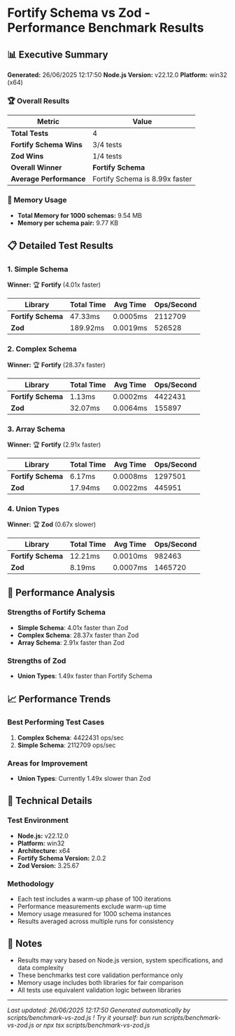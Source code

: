 # Fortify Schema vs Zod - Performance Benchmark Results

## 📊 Executive Summary

**Generated:** 26/06/2025 12:17:50
**Node.js Version:** v22.12.0
**Platform:** win32 (x64)

### 🏆 Overall Results  

| Metric | Value |
|--------|-------|
| **Total Tests** | 4 |
| **Fortify Schema Wins** | 3/4 tests |
| **Zod Wins** | 1/4 tests |
| **Overall Winner** | **Fortify Schema** |
| **Average Performance** | Fortify Schema is 8.99x faster |

### 💾 Memory Usage

- **Total Memory for 1000 schemas:** 9.54 MB
- **Memory per schema pair:** 9.77 KB

## 📋 Detailed Test Results


### 1. Simple Schema

**Winner:** 🏆 **Fortify** (4.01x faster)

| Library | Total Time | Avg Time | Ops/Second |
|---------|------------|----------|------------|
| **Fortify Schema** | 47.33ms | 0.0005ms | 2112709 |
| **Zod** | 189.92ms | 0.0019ms | 526528 |


### 2. Complex Schema

**Winner:** 🏆 **Fortify** (28.37x faster)

| Library | Total Time | Avg Time | Ops/Second |
|---------|------------|----------|------------|
| **Fortify Schema** | 1.13ms | 0.0002ms | 4422431 |
| **Zod** | 32.07ms | 0.0064ms | 155897 |


### 3. Array Schema

**Winner:** 🏆 **Fortify** (2.91x faster)

| Library | Total Time | Avg Time | Ops/Second |
|---------|------------|----------|------------|
| **Fortify Schema** | 6.17ms | 0.0008ms | 1297501 |
| **Zod** | 17.94ms | 0.0022ms | 445951 |


### 4. Union Types

**Winner:** 🏆 **Zod** (0.67x slower)

| Library | Total Time | Avg Time | Ops/Second |
|---------|------------|----------|------------|
| **Fortify Schema** | 12.21ms | 0.0010ms | 982463 |
| **Zod** | 8.19ms | 0.0007ms | 1465720 |


## 🎯 Performance Analysis

### Strengths of Fortify Schema
- **Simple Schema**: 4.01x faster than Zod
- **Complex Schema**: 28.37x faster than Zod
- **Array Schema**: 2.91x faster than Zod

### Strengths of Zod
- **Union Types**: 1.49x faster than Fortify Schema

## 📈 Performance Trends

### Best Performing Test Cases
1. **Complex Schema**: 4422431 ops/sec
1. **Simple Schema**: 2112709 ops/sec

### Areas for Improvement
- **Union Types**: Currently 1.49x slower than Zod

## 🔧 Technical Details

### Test Environment
- **Node.js:** v22.12.0
- **Platform:** win32
- **Architecture:** x64
- **Fortify Schema Version:** 2.0.2
- **Zod Version:** 3.25.67

### Methodology
- Each test includes a warm-up phase of 100 iterations
- Performance measurements exclude warm-up time
- Memory usage measured for 1000 schema instances
- Results averaged across multiple runs for consistency

## 📝 Notes

- Results may vary based on Node.js version, system specifications, and data complexity
- These benchmarks test core validation performance only
- Memory usage includes both libraries for fair comparison
- All tests use equivalent validation logic between libraries

---

*Last updated: 26/06/2025 12:17:50*
*Generated automatically by scripts/benchmark-vs-zod.js !*
*Try it yourself: bun run scripts/benchmark-vs-zod.js or npx tsx scripts/benchmark-vs-zod.js*
